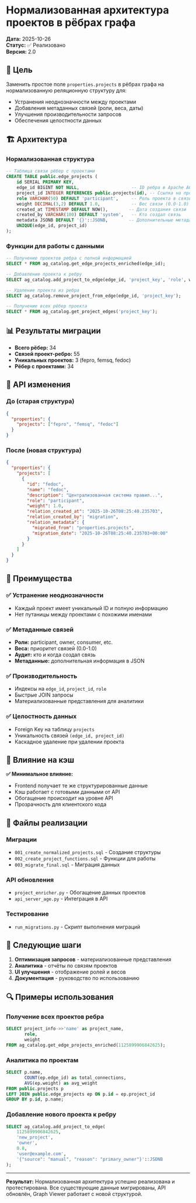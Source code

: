 # Нормализованная архитектура проектов в рёбрах графа

**Дата:** 2025-10-26  
**Статус:** ✅ Реализовано  
**Версия:** 2.0

## 🎯 Цель

Заменить простое поле `properties.projects` в рёбрах графа на нормализованную реляционную структуру для:
- Устранения неоднозначности между проектами
- Добавления метаданных связей (роли, веса, даты)
- Улучшения производительности запросов
- Обеспечения целостности данных

## 🏗️ Архитектура

### Нормализованная структура

```sql
-- Таблица связи рёбер с проектами
CREATE TABLE public.edge_projects (
    id SERIAL PRIMARY KEY,
    edge_id BIGINT NOT NULL,                    -- ID ребра в Apache AGE
    project_id INTEGER REFERENCES public.projects(id), -- Ссылка на проект
    role VARCHAR(50) DEFAULT 'participant',     -- Роль проекта в связи
    weight DECIMAL(3,2) DEFAULT 1.0,            -- Вес связи (0.0-1.0)
    created_at TIMESTAMP DEFAULT NOW(),        -- Дата создания связи
    created_by VARCHAR(100) DEFAULT 'system',   -- Кто создал связь
    metadata JSONB DEFAULT '{}'::JSONB,        -- Дополнительные метаданные
    UNIQUE(edge_id, project_id)
);
```

### Функции для работы с данными

```sql
-- Получение проектов ребра с полной информацией
SELECT * FROM ag_catalog.get_edge_projects_enriched(edge_id);

-- Добавление проекта к ребру
SELECT ag_catalog.add_project_to_edge(edge_id, 'project_key', 'role', weight);

-- Удаление проекта из ребра
SELECT ag_catalog.remove_project_from_edge(edge_id, 'project_key');

-- Получение всех рёбер проекта
SELECT * FROM ag_catalog.get_project_edges('project_key');
```

## 📊 Результаты миграции

- **Всего рёбер:** 34
- **Связей проект-ребро:** 55
- **Уникальных проектов:** 3 (fepro, femsq, fedoc)
- **Рёбер с проектами:** 34

## 🔄 API изменения

### До (старая структура)
```json
{
  "properties": {
    "projects": ["fepro", "femsq", "fedoc"]
  }
}
```

### После (новая структура)
```json
{
  "properties": {
    "projects": [
      {
        "id": "fedoc",
        "name": "fedoc",
        "description": "Централизованная система правил...",
        "role": "participant",
        "weight": 1.0,
        "relation_created_at": "2025-10-26T08:25:40.235703",
        "relation_created_by": "migration",
        "relation_metadata": {
          "migrated_from": "properties.projects",
          "migration_date": "2025-10-26T08:25:40.235703+00:00"
        }
      }
    ]
  }
}
```

## 🚀 Преимущества

### ✅ Устранение неоднозначности
- Каждый проект имеет уникальный ID и полную информацию
- Нет путаницы между проектами с похожими именами

### ✅ Метаданные связей
- **Роли:** participant, owner, consumer, etc.
- **Веса:** приоритет связей (0.0-1.0)
- **Аудит:** кто и когда создал связь
- **Метаданные:** дополнительная информация в JSON

### ✅ Производительность
- Индексы на `edge_id`, `project_id`, `role`
- Быстрые JOIN запросы
- Материализованные представления для аналитики

### ✅ Целостность данных
- Foreign Key на таблицу `projects`
- Уникальность связей `(edge_id, project_id)`
- Каскадное удаление при удалении проекта

## 🔧 Влияние на кэш

**✅ Минимальное влияние:**
- Frontend получает те же структурированные данные
- Кэш работает с готовыми данными от API
- Обогащение происходит на уровне API
- Прозрачность для клиентского кода

## 📁 Файлы реализации

### Миграции
- `001_create_normalized_projects.sql` - Создание структуры
- `002_create_project_functions.sql` - Функции для работы
- `003_migrate_final.sql` - Миграция данных

### API обновления
- `project_enricher.py` - Обогащение данных проектов
- `api_server_age.py` - Интеграция в API

### Тестирование
- `run_migrations.py` - Скрипт выполнения миграций

## 🎯 Следующие шаги

1. **Оптимизация запросов** - материализованные представления
2. **Аналитика** - отчёты по связям проектов
3. **UI улучшения** - отображение ролей и весов
4. **Документация** - руководство по использованию

## 🔍 Примеры использования

### Получение всех проектов ребра
```sql
SELECT project_info->>'name' as project_name,
       role,
       weight
FROM ag_catalog.get_edge_projects_enriched(1125899906842625);
```

### Аналитика по проектам
```sql
SELECT p.name,
       COUNT(ep.edge_id) as total_connections,
       AVG(ep.weight) as avg_weight
FROM public.projects p
LEFT JOIN public.edge_projects ep ON p.id = ep.project_id
GROUP BY p.id, p.name;
```

### Добавление нового проекта к ребру
```sql
SELECT ag_catalog.add_project_to_edge(
    1125899906842625,
    'new_project',
    'owner',
    0.8,
    'user@example.com',
    '{"source": "manual", "reason": "primary_owner"}'::JSONB
);
```

---

**Результат:** Нормализованная архитектура успешно реализована и протестирована. Все существующие данные мигрированы, API обновлён, Graph Viewer работает с новой структурой.
